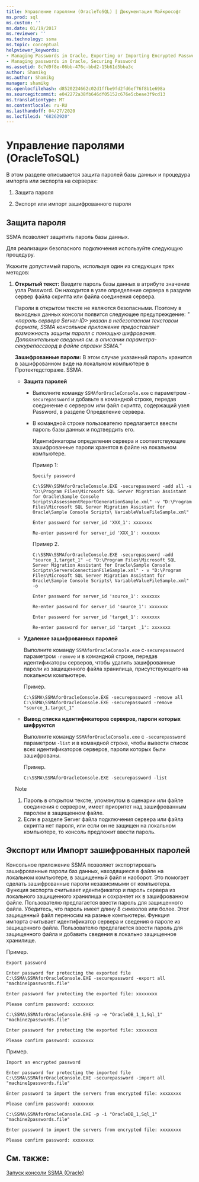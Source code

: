 ```yaml
---
title: Управление паролями (OracleToSQL) | Документация Майкрософт
ms.prod: sql
ms.custom: ''
ms.date: 01/19/2017
ms.reviewer: ''
ms.technology: ssma
ms.topic: conceptual
helpviewer_keywords:
- Managing Passwords in Oracle, Exporting or Importing Encrypted Password
- Managing passwords in Oracle, Securing Password
ms.assetid: 8c7d9f8e-06bb-476c-bbd2-15b61d5bba3c
author: Shamikg
ms.author: Shamikg
manager: shamikg
ms.openlocfilehash: d8520224662c02d1ffbe9fd2fd6ef76f8b1e698a
ms.sourcegitcommit: e042272a38fb646df05152c676e5cbeae3f9cd13
ms.translationtype: MT
ms.contentlocale: ru-RU
ms.lasthandoff: 04/27/2020
ms.locfileid: "68262920"
---
```

# <a name="managing-passwords-oracletosql"></a>Управление паролями (OracleToSQL)
В этом разделе описывается защита паролей базы данных и процедура импорта или экспорта на серверах:  
  
1.  Защита пароля  
  
2.  Экспорт или импорт зашифрованного пароля  
  
## <a name="securing-password"></a>Защита пароля  
SSMA позволяет защитить пароль базы данных.  
  
Для реализации безопасного подключения используйте следующую процедуру.  
  
Укажите допустимый пароль, используя один из следующих трех методов:  
  
1.  **Открытый текст:** Введите пароль базы данных в атрибуте значение узла Password. Он находится в узле определение сервера в разделе сервер файла скрипта или файла соединения сервера.  
  
    Пароли в открытом тексте не являются безопасными. Поэтому в выходных данных консоли появится следующее предупреждение: *" &lt;пароль сервера Server-ID&gt; указан в небезопасном текстовом формате, SSMA консольное приложение предоставляет возможность защиты пароля с помощью шифрования. Дополнительные сведения см. в описании параметра-секурепассворд в файле справки SSMA."*  
  
    **Зашифрованные пароли:** В этом случае указанный пароль хранится в зашифрованном виде на локальном компьютере в Протектедстораже. SSMA.  
  
    -   **Защита паролей**  
  
        -   Выполните команду `SSMAforOracleConsole.exe` с параметром `-securepassword` и добавьте в командной строке, передав соединение с сервером или файл скрипта, содержащий узел Password, в разделе Определение сервера.  
  
        -   В командной строке пользователю предлагается ввести пароль базы данных и подтвердить его.  
  
            Идентификаторы определения сервера и соответствующие зашифрованные пароли хранятся в файле на локальном компьютере.  
            
            Пример 1:  
            
                Specify password
                
                C:\SSMA\SSMAforOracleConsole.EXE -securepassword -add all -s "D:\Program Files\Microsoft SQL Server Migration Assistant for Oracle\Sample Console Scripts\AssessmentReportGenerationSample.xml" -v "D:\Program Files\Microsoft SQL Server Migration Assistant for Oracle\Sample Console Scripts\ VariableValueFileSample.xml"
                
                Enter password for server_id 'XXX_1': xxxxxxx
                
                Re-enter password for server_id 'XXX_1': xxxxxxx
            
            Пример 2.
            
                C:\SSMA\SSMAforOracleConsole.EXE -securepassword -add "source_1,target_1" -c "D:\Program Files\Microsoft SQL Server Migration Assistant for Oracle\Sample Console Scripts\ServersConnectionFileSample.xml" - v "D:\Program Files\Microsoft SQL Server Migration Assistant for Oracle\Sample Console Scripts\ VariableValueFileSample.xml" -o
                
                Enter password for server_id 'source_1': xxxxxxx
                
                Re-enter password for server_id 'source_1': xxxxxxx
                
                Enter password for server_id 'target_1': xxxxxxx
                
                Re-enter password for server_id 'target _1': xxxxxxx  
    
    -   **Удаление зашифрованных паролей**  
  
        Выполните команду `SSMAforOracleConsole.exe` с`-securepassword` параметром `-remove` и в командной строке, передав идентификаторы серверов, чтобы удалить зашифрованные пароли из защищенного файла хранилища, присутствующего на локальном компьютере.  
        
        Пример.  
        
            C:\SSMA\SSMAforOracleConsole.EXE -securepassword -remove all
            C:\SSMA\SSMAforOracleConsole.EXE -securepassword -remove "source_1,target_1"  
  
    -   **Вывод списка идентификаторов серверов, пароли которых шифруются**  
  
        Выполните команду `SSMAforOracleConsole.exe` с `-securepassword` параметром `-list` и в командной строке, чтобы вывести список всех идентификаторов серверов, пароли которых были зашифрованы.  
  
        Пример.  
        
            C:\SSMA\SSMAforOracleConsole.EXE -securepassword -list  
  
    > [!NOTE]  
    > 1.  Пароль в открытом тексте, упомянутом в сценарии или файле соединения с сервером, имеет приоритет над зашифрованным паролем в защищенном файле.  
    > 2.  Если в разделе Server файла подключения сервера или файла скрипта нет пароля, или если он не защищен на локальном компьютере, то консоль предложит ввести пароль.  
  
## <a name="exporting-or-importing-encrypted-passwords"></a>Экспорт или Импорт зашифрованных паролей  
Консольное приложение SSMA позволяет экспортировать зашифрованные пароли баз данных, находящиеся в файле на локальном компьютере, в защищенный файл и наоборот. Это помогает сделать зашифрованные пароли независимыми от компьютера. Функция экспорта считывает идентификатор и пароль сервера из локального защищенного хранилища и сохраняет их в зашифрованном файле. Пользователю предлагается ввести пароль для защищенного файла. Убедитесь, что пароль имеет длину 8 символов или более. Этот защищенный файл переносим на разные компьютеры. Функция импорта считывает идентификатор сервера и сведения о пароле из защищенного файла. Пользователю предлагается ввести пароль для защищенного файла и добавить сведения в локально защищенное хранилище.  
  
Пример.  

    Export password
    
    Enter password for protecting the exported file C:\SSMA\SSMAforOracleConsole.EXE -securepassword -export all "machine1passwords.file"
    
    Enter password for protecting the exported file: xxxxxxxx
    
    Please confirm password: xxxxxxxx
    
    C:\SSMA\SSMAforOracleConsole.EXE -p -e "OracleDB_1_1,Sql_1" "machine2passwords.file"
    
    Enter password for protecting the exported file: xxxxxxxx
    
    Please confirm password: xxxxxxxx  
  
Пример.  

    Import an encrypted password
    
    Enter password for protecting the imported file C:\SSMA\SSMAforOracleConsole.EXE -securepassword -import all "machine1passwords.file"
    
    Enter password to import the servers from encrypted file: xxxxxxxx
    
    Please confirm password: xxxxxxxx
    
    C:\SSMA\SSMAforOracleConsole.EXE -p -i "OracleDB_1,Sql_1" "machine2passwords.file"
    
    Enter password to import the servers from encrypted file: xxxxxxxx
    
    Please confirm password: xxxxxxxx  
  
## <a name="see-also"></a>См. также:  
[Запуск консоли SSMA (Oracle)](https://msdn.microsoft.com/7228ccba-c69f-4b4c-8664-01a2750183c5)  
  
